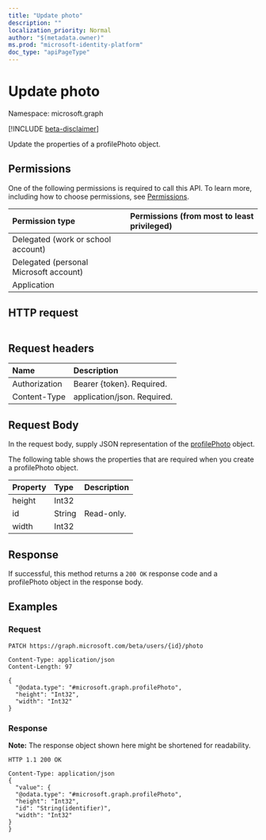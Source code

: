 ```yaml
---
title: "Update photo"
description: ""
localization_priority: Normal
author: "$(metadata.owner)"
ms.prod: "microsoft-identity-platform"
doc_type: "apiPageType"
---
```


# Update photo

Namespace: microsoft.graph

[!INCLUDE [beta-disclaimer](../../includes/beta-disclaimer.md)]

Update the properties of a profilePhoto object.

## Permissions

One of the following permissions is required to call this API. To learn more, including how to choose permissions, see [Permissions](/graph/permissions-reference).

| Permission type                        | Permissions (from most to least privileged) |
| :------------------------------------- | :------------------------------------------ |
| Delegated (work or school account)     |                                             |
| Delegated (personal Microsoft account) |                                             |
| Application                            |                                             |

## HTTP request

<!-- {
  "blockType": "ignored"
}
-->

```http

```

## Request headers

| Name          | Description                 |
| :------------ | :-------------------------- |
| Authorization | Bearer {token}. Required.   |
| Content-Type  | application/json. Required. |

## Request Body

In the request body, supply JSON representation of the [profilePhoto](../resources/-profilephoto.md) object.

<!-- Actions and Functions -->

<!-- CRUD Methods -->

The following table shows the properties that are required when you create a profilePhoto object.

| Property | Type   | Description |
| :------- | :----- | :---------- |
| height   | Int32  |             |
| id       | String | Read-only.  |
| width    | Int32  |             |

## Response

If successful, this method returns a `200 OK` response code and a profilePhoto object in the response body.

## Examples

### Request

<!-- {
  "blockType": "request",
  "name": "update_photo"
}
-->

```http
PATCH https://graph.microsoft.com/beta/users/{id}/photo

Content-Type: application/json
Content-Length: 97

{
  "@odata.type": "#microsoft.graph.profilePhoto",
  "height": "Int32",
  "width": "Int32"
}

```

### Response

**Note:** The response object shown here might be shortened for readability.

<!-- {
  "blockType": "response",
  "truncated": true,
  "@odata.type": "Microsoft.OutlookServices.profilePhoto"
}
-->

```http
HTTP 1.1 200 OK

Content-Type: application/json
{
  "value": {
  "@odata.type": "#microsoft.graph.profilePhoto",
  "height": "Int32",
  "id": "String(identifier)",
  "width": "Int32"
}
}

```
